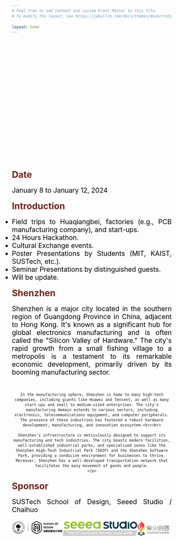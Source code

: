 ```yaml
---
# Feel free to add content and custom Front Matter to this file.
# To modify the layout, see https://jekyllrb.com/docs/themes/#overriding-theme-defaults

layout: home
---
```


<div class="image-container">
    <div class="text-container">
        <p class="line1">Scalable HCI Symposium</p>
        <p class="line2">2024</p>
    </div>
</div>

<div class="section-title">
    <h1 class="custom-h1">Date</h1>
    <p class="section-content-left">
    January 8 to January 12, 2024
    </p>
</div>

<div class="section-title">
    <h1 class="custom-h1">Introduction</h1>
    <ul class="section-content-left">
    <li>Field trips to Huaqiangbei, factories (e.g., PCB manufacturing company), and start-ups.</li>
    <li>24 Hours Hackathon.</li>
    <li>Cultural Exchange events.</li> 
    <li>Poster Presentations by Students (MIT, KAIST, SUSTech, etc.).</li>
    <li>Seminar Presentations by distinguished guests.</li>
    <li>Will be update.</li>
    </ul>
</div>

<div class="section-title">
    <h1 class="custom-h1">Shenzhen</h1>
    <p class="section-content-left">
    Shenzhen is a major city located in the southern region of Guangdong Province in China, adjacent to Hong Kong. It's known as a significant hub for global electronics manufacturing and is often called the "Silicon Valley of Hardware." The city's rapid growth from a small fishing village to a metropolis is a testament to its remarkable economic development, primarily driven by its booming manufacturing sector.<br><br>

    In the manufacturing sphere, Shenzhen is home to many high-tech companies, including giants like Huawei and Tencent, as well as many start-ups and small to medium-sized enterprises. The city's manufacturing domain extends to various sectors, including electronics, telecommunications equipment, and computer peripherals. The presence of these industries has fostered a robust hardware development, manufacturing, and innovation ecosystem.<br><br>

    Shenzhen's infrastructure is meticulously designed to support its manufacturing and tech industries. The city boasts modern facilities, well-established industrial parks, and specialized zones like the Shenzhen High-Tech Industrial Park (SHIP) and the Shenzhen Software Park, providing a conducive environment for businesses to thrive. Moreover, Shenzhen has a well-developed transportation network that facilitates the easy movement of goods and people.
    </p>
</div>

<div class="section-title">
    <h1 class="custom-h1">Sponsor</h1>
    <p class="section-content-left">
    SUSTech School of Design, Seeed Studio / Chaihuo 
    </p>
</div>

![Logo](assets/logocombine.jpg)

<style>
.image-container {
    position: relative;
    width: 100%;
    height: 400px; /* 根据你的图片和设计需求调整高度 */
    background-image: url('assets/Background.jpg'); /* 根据你的图片路径调整 */
    background-size: cover;
    background-position: center;
}

.text-container {
    position: absolute;
    top: 50%;
    left: 50%;
    transform: translate(-50%, -50%);
    color: white;
    text-align: center; /* 添加这行来水平居中文本 */
    width: 100%; /* 添加这行来确保文本容器宽度和图片一致 */
}

.line1 {
    font-size: 4em;
    margin: 0;
    front-weight: bold;
}

.line2 {
    font-size: 3em;
    margin: 0;
}

.custom-h1 {
    font-size: 2em; /* 或其他你需要的大小 */
    font-weight: bold; /* 使文本加粗 */
    color: #6f2316; /* 设置文本颜色为红色 */
    text-align: left; /* 居中文本 */
    margin: 0; /* 移除默认的边距 */
    padding: 10px 0; /* 可选：添加一些上下填充 */
}

/* 如果你想让每个标题在一个特定的区域或者容器中居中，你也可以使用 .section-title 类： */
.section-title {
    text-align: center; /* 这会使容器内的所有元素居中 */
}

.section-content-left {
    color: black; /* 设置文本颜色为黑色 */
    text-align: justify; /* 居中文本 */
    hyphens: auto; /* 添加连字符 */
    margin: 0; /* 移除默认的边距 */
    padding: 10px 0; /* 可选：添加一些上下填充 */
    font-size: 1.5em; /* 设置字体大小，根据需要调整 */
}

.section-content-center {
    color: black; /* 设置文本颜色为黑色 */
    text-align: center; /* 居中文本 */
    margin: 0; /* 移除默认的边距 */
    padding: 10px 0; /* 可选：添加一些上下填充 */
    font-size: 1.5em; /* 设置字体大小，根据需要调整 */
}

</style>
